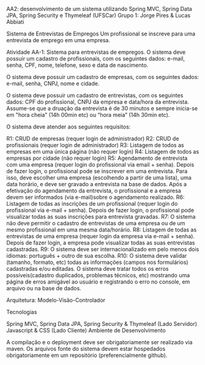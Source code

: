 AA2: desenvolvimento de um sistema utilizando Spring MVC, Spring Data JPA, Spring Security e Thymeleaf
(UFSCar) Grupo 1: Jorge Pires & Lucas Abbiati

Sistema de Entrevistas de Empregos
Um profissional se inscreve para uma entrevista de emprego em uma empresa.

Atividade AA-1: Sistema para entrevistas de empregos.
O sistema deve possuir um cadastro de profissionais, com os seguintes dados: e-mail, senha, CPF, nome, telefone, sexo e data de nascimento.

O sistema deve possuir um cadastro de empresas, com os seguintes dados: e-mail, senha, CNPJ, nome e cidade.

O sistema deve possuir um cadastro de entrevistas, com os seguintes dados: CPF do profissional, CNPJ da empresa e data/hora da entrevista. Assume-se que a druação da entrevista é de 30 minutos e sempre inicia-se em "hora cheia" (14h 00min etc) ou “hora meia” (14h 30min etc).

O sistema deve atender aos seguintes requisitos:

R1: CRUD de empresas (requer login de administrador)
R2: CRUD de profissionais (requer login de administrador)
R3: Listagem de todos as empresas em uma única página (não requer login)
R4: Listagem de todos as empresas por cidade (não requer login)
R5: Agendamento de entrevista com uma empresa (requer login do profissional via email + senha). Depois de fazer login, o profissional pode se inscrever em uma entrevista. Para isso, deve escolher uma empresa (escolhendo a partir de uma lista), uma data horário, e deve ser gravado a entrevista na base de dados. Após a efetivação do agendamento da entrevista, o profissional e a empresa devem ser informados (via e-mail)sobre o agendamento realizado.
R6: Listagem de todas as inscrições de um profissional (requer login do profissional via e-mail + senha). Depois de fazer login, o profissional pode visualizar todas as suas inscrições para entrevista gravadas.
R7: O sistema não deve permitir o cadastro de entrevistas de uma empresa ou de um mesmo profissional em uma mesma data/horário.
R8: Listagem de todas as entrevistas de uma empresa (requer login da empresa via e-mail + senha). Depois de fazer login, a empresa pode visualizar todas as suas entrevistas cadastradas.
R9: O sistema deve ser internacionalizado em pelo menos dois idiomas: português + outro de sua escolha.
R10: O sistema deve validar (tamanho, formato, etc) todas as informações (campos nos formulários) cadastradas e/ou editadas.
O sistema deve tratar todos os erros possíveis(cadastro duplicados, problemas técnicos, etc) mostrando uma página de erros amigável ao usuário e registrando o erro no console, em arquivo ou na base de dados.

Arquitetura: Modelo-Visão-Controlador

Tecnologias

Spring MVC, Spring Data JPA, Spring Security & Thymeleaf (Lado Servidor)
Javascript & CSS (Lado Cliente)
Ambiente de Desenvolvimento

A compilação e o deployment deve ser obrigatoriamente ser realizado via maven.
Os arquivos fonte do sistema devem estar hospedados obrigatoriamente em um repositório (preferencialmente github).